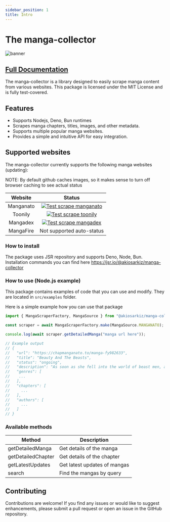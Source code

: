 ```yaml
---
sidebar_position: 1
title: Intro
---
```


# The manga-collector

![banner](https://i.ibb.co/HC4wFkC/manga-collector-banner.jpg)

##  [Full Documentation](https://akiosarkiz.github.io/manga-collector/)

The manga-collector is a library designed to easily scrape manga content from various websites. This package is licensed under the MIT License and is fully test-covered.

## Features

- Supports Nodejs, Deno, Bun runtimes
- Scrapes manga chapters, titles, images, and other metadata.
- Supports multiple popular manga websites.
- Provides a simple and intuitive API for easy integration.

## Supported websites

The manga-collector currently supports the following manga websites (updating):

NOTE: By default github caches images, so it makes sense to turn off browser caching to see actual status

|        **Website**        |                                                                                           **Status**                                                                                           |
| :-----------------------: | :--------------------------------------------------------------------------------------------------------------------------------------------------------------------------------------------: |
|         Manganato         | [![Test scrape manganato](https://github.com/AkioSarkiz/manga-collector/actions/workflows/manganato-test.yml/badge.svg)](https://github.com/AkioSarkiz/manga-collector/actions/workflows/manganato-test.yml) |
|          Toonily          |    [![Test scrape toonily](https://github.com/AkioSarkiz/manga-collector/actions/workflows/toonily-test.yml/badge.svg)](https://github.com/AkioSarkiz/manga-collector/actions/workflows/toonily-test.yml)    |
|         Mangadex          |  [![Test scrape mangadex](https://github.com/AkioSarkiz/manga-collector/actions/workflows/mangadex-test.yml/badge.svg)](https://github.com/AkioSarkiz/manga-collector/actions/workflows/mangadex-test.yml)   |
|         MangaFire          |  Not supported auto-status  |   


### How to install

The package uses JSR repository and supports Deno, Node, Bun. Installation commands you can find here https://jsr.io/@akiosarkiz/manga-collector

### How to use (Node.js example)

This package contains examples of code that you can use and modify. They are located in `src/examples` folder.

Here is a simple example how you can use that package

```typescript
import { MangaScraperFactory, MangaSource } from "@akiosarkiz/manga-collector";

const scraper = await MangaScraperFactory.make(MangaSource.MANGANATO);

console.log(await scraper.getDetailedManga("manga url here"));

// Example output
// {
//   "url": "https://chapmanganato.to/manga-fy982633",
//   "title": "Beauty And The Beasts",
//   "status": "ongoing",
//   "description": "As soon as she fell into the world of beast men, a leopard forcibly took her back to his home. Indeed, Bai Jingjing is at a complete and utter loss. The males in this world are all handsome beyond compare, while the women are all so horrid that even the gods shudder at their sight. As a first-rate girl from the modern world (she's even a quarter Russian), Bai Jingjing finds herself sitting at the center of a harem filled with beautiful men -- at the very peak of existence.",
//   "genres": [
//    ...
//   ],
//   "chapters": [
//     ...
//   ],
//   "authors": [
//     ...
//   ]
// }
```

### Available methods

| Method             | Description                  |
| ------------------ | ---------------------------- |
| getDetailedManga   | Get details of the manga     |
| getDetailedChapter | Get details of the chapter   |
| getLatestUpdates   | Get latest updates of mangas |
| search             | Find the mangas by query     |

## Contributing

Contributions are welcome! If you find any issues or would like to suggest enhancements, please submit a pull request or open an issue in the GitHub repository.
